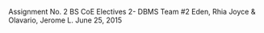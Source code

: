 Assignment No. 2
BS CoE Electives 2- DBMS
Team #2
Eden, Rhia Joyce & Olavario, Jerome L.
June 25, 2015
